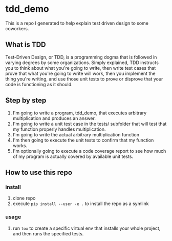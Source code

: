 tdd_demo
===============
This is a repo I generated to help explain test driven design to some coworkers.


## What is TDD
Test-Driven Design, or TDD, is a programming dogma that is followed in varying degrees by some organizations.  Simply explained, TDD instructs you to think about what you're going to write, then write test cases that prove that what you're going to write will work, then you implement the thing you're writing, and use those unit tests to prove or disprove that your code is functioning as it should.

## Step by step
  1. I'm going to write a program, tdd_demo, that executes arbitrary multiplication and produces an answer.
  1. I'm going to write a unit test case in the tests/ subfolder that will test that my function properly handles multiplication.
  1. I'm going to write the actual arbitrary multiplication function
  1. I'm then going to execute the unit tests to confirm that my function works.
  1. I'm optionally going to execute a code coverage report to see how much of my program is actually covered by available unit tests.

## How to use this repo
### install
  1. clone repo
  1. execute `pip install --user -e .` to install the repo as a symlink

### usage
  1. run `tox` to create a specific virtual env that installs your whole project, and then runs the specified tests.
